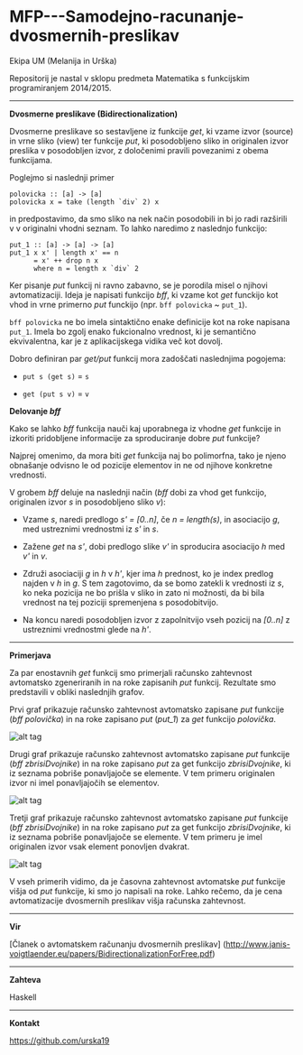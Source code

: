MFP---Samodejno-racunanje-dvosmernih-preslikav
==============================================
Ekipa UM (Melanija in Urška)

Repositorij je nastal v sklopu predmeta Matematika s funkcijskim programiranjem 2014/2015.
___

**Dvosmerne preslikave (Bidirectionalization)**

Dvosmerne preslikave so sestavljene iz funkcije *get*, ki vzame izvor (source)
in vrne sliko (view) ter funkcije *put*, ki posodobljeno sliko in originalen
izvor preslika v posodobljen izvor, z določenimi pravili povezanimi z 
obema funkcijama.

Poglejmo si naslednji primer
```
polovicka :: [a] -> [a]
polovicka x = take (length `div` 2) x
```
in predpostavimo, da smo sliko na nek način posodobili in bi jo radi razširili v 
v originalni vhodni seznam.
To lahko naredimo z naslednjo funkcijo:
```
put_1 :: [a] -> [a] -> [a]
put_1 x x' | length x' == n
	  = x' ++ drop n x 
	  where n = length x `div` 2
```

Ker pisanje *put* funkcij ni ravno zabavno, se je porodila misel o njihovi avtomatizaciji.
Ideja je napisati funkcijo *bff*, ki vzame kot *get* funckijo kot vhod in vrne 
primerno *put* funckijo (npr. ```bff polovicka``` ~ ```put_1```).

```bff polovicka``` ne bo imela sintaktično enake definicije kot na roke napisana 
```put_1```. Imela bo zgolj enako fukcionalno vrednost, ki je semantično 
ekvivalentna, kar je z aplikacijskega vidika več kot dovolj.

Dobro definiran par *get/put* funkcij mora zadoščati naslednjima pogojema:

- ```put s (get s)``` = ```s```

- ```get (put s v)``` = ```v```


**Delovanje *bff***

Kako se lahko *bff* funkcija nauči kaj uporabnega iz vhodne *get* funkcije in 
izkoriti pridobljene informacije za sproduciranje dobre *put* funkcije?

Najprej omenimo, da mora biti *get* funkcija naj bo polimorfna, tako je njeno obnašanje odvisno le od 
pozicije elementov in ne od njihove konkretne vrednosti.


V grobem *bff* deluje na naslednji način
(*bff* dobi za vhod get funkcijo, originalen izvor *s* in posodobljeno sliko *v*):

- Vzame *s*, naredi predlogo *s' = [0..n]*, če *n = length(s)*, in asociacijo *g*, med 
ustreznimi vrednostmi iz *s'* in *s*.

- Zažene *get* na *s'*, dobi predlogo slike *v'* in sproducira asociacijo *h* med *v'* in *v*.

- Združi asociaciji *g* in *h* v *h'*, kjer ima *h* prednost, ko je index predlog najden 
v *h* in *g*. S tem zagotovimo, da se bomo zatekli k vrednosti iz *s*, ko neka 
pozicija ne bo prišla v sliko in zato ni možnosti, da bi bila vrednost na tej poziciji spremenjena 
s posodobitvijo.

- Na koncu naredi posodobljen izvor z zapolnitvijo vseh pozicij na *[0..n]*
z ustreznimi vrednostmi glede na *h'*.




___
**Primerjava**

Za par enostavnih *get* funkcij smo primerjali računsko zahtevnost avtomatsko zgeneriranih in na roke zapisanih *put* funkcij. Rezultate smo predstavili v obliki naslednjih grafov.

Prvi graf prikazuje računsko zahtevnost avtomatsko zapisane *put* funkcije (*bff polovička*) in na roke zapisano *put* (*put_1*) za *get* funkcijo *polovička*. 

![alt tag](https://raw.githubusercontent.com/urska19/MFP---Samodejno-racunanje-dvosmernih-preslikav/master/halve1.jpg)

Drugi graf prikazuje računsko zahtevnost avtomatsko zapisane *put* funkcije (*bff zbrisiDvojnike*) in na roke zapisano *put* za get funkcijo *zbrisiDvojnike*, ki iz seznama pobriše ponavljajoče se elemente.
V tem primeru originalen izvor ni imel ponavljajočih se elementov.

![alt tag](https://raw.githubusercontent.com/urska19/MFP---Samodejno-racunanje-dvosmernih-preslikav/master/rmdups_all_different_elts1.jpg)

Tretji graf prikazuje računsko zahtevnost avtomatsko zapisane *put* funkcije (*bff zbrisiDvojnike*) in na roke zapisano *put* za get funkcijo *zbrisiDvojnike*, ki iz seznama pobriše ponavljajoče se elemente.
V tem primeru je imel originalen izvor vsak element ponovljen dvakrat.

![alt tag](https://raw.githubusercontent.com/urska19/MFP---Samodejno-racunanje-dvosmernih-preslikav/master/rmdups_every_elt_is_duplicated1.jpg)

V vseh primerih vidimo, da je časovna zahtevnost avtomatske *put* funkcije višja od *put* funkcije, ki smo jo napisali na roke. Lahko rečemo, da je cena avtomatizacije dvosmernih preslikav višja računska zahtevnost.

___
**Vir**

[Članek o avtomatskem računanju dvosmernih preslikav] (http://www.janis-voigtlaender.eu/papers/BidirectionalizationForFree.pdf)

___
**Zahteva**

Haskell

___
**Kontakt**

https://github.com/urska19



